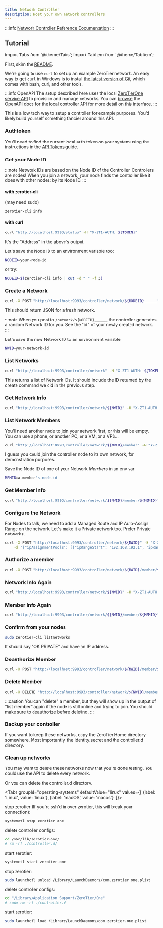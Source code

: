 ```yaml
---
title: Network Controller
description: Host your own network controllers
---
```


:::info
[Network Controller Reference Documentation](/what-is-a-controller.md)
:::

## Tutorial

import Tabs from '@theme/Tabs';
import TabItem from '@theme/TabItem';

First, skim the [README](https://github.com/zerotier/ZeroTierOne/tree/master/controller).

We're going to use `curl` to set up an example ZeroTier network. An easy way to get `curl` in Windows is to install [the latest version of Git](https://git-scm.com/downloads), which comes with bash, curl, and other tools.

:::info OpenAPI
The setup described here uses the local [ZeroTierOne service API](/api/service) to provision and manage networks. You can [browse](/api/service/v1/#tag/Controller) the OpenAPI docs for the local controller API for more detail on this interface.
:::

This is a low tech way to setup a controller for example purposes. You'd likely build yourself something fancier around this API.

### Authtoken

You'll need to find the current local auth token on your system using the instructions in the [API Tokens](/api/tokens#zerotierone-service-token) guide.

### Get your Node ID

:::note
Network IDs are based on the Node ID of the Controller. Controllers are nodes! When you join a network, your node finds the controller like it does with other nodes: by its Node ID.
:::

#### with zerotier-cli

(may need sudo)

```sh
zerotier-cli info
```

#### with curl

```sh
curl "http://localhost:9993/status" -H "X-ZT1-AUTH: ${TOKEN}"
```

It's the "Address" in the above's output.

Let's save the Node ID to an environment variable too:

```sh
NODEID=your-node-id
```

or try:

```sh
NODEID=$(zerotier-cli info | cut -d " " -f 3)
```

### Create a Network

```sh
curl -X POST "http://localhost:9993/controller/network/${NODEID}______" -H "X-ZT1-AUTH: ${TOKEN}" -d {}
```

This should return JSON for a fresh network.

:::note
When you post to `/network/${NODEID}______` the controller generates a random Network ID for you.
See the "id" of your newly created network.
:::

Let's save the new Network ID to an environment variable

```sh
NWID=your-network-id
```

### List Networks

```sh
curl "http://localhost:9993/controller/network" -H "X-ZT1-AUTH: ${TOKEN}"
```

This returns a list of Network IDs. It should include the ID returned by the create command we did in the previous step.

### Get Network Info

```sh
curl "http://localhost:9993/controller/network/${NWID}" -H "X-ZT1-AUTH: ${TOKEN}"
```

### List Network Members

You'll need another node to join your network first, or this will be empty.
You can use a phone, or another PC, or a VM, or a VPS...

```sh
curl "http://localhost:9993/controller/network/${NWID}/member" -H "X-ZT1-AUTH: ${TOKEN}"
```

I guess you could join the controller node to its own network, for demonstration purposes.

Save the Node ID of one of your Network _Members_ in an env var

```sh
MEMID=a-member's-node-id
```

### Get Member Info

```sh
curl "http://localhost:9993/controller/network/${NWID}/member/${MEMID}" -H "X-ZT1-AUTH: ${TOKEN}"
```

### Configure the Network

For Nodes to talk, we need to add a Managed Route and IP Auto-Assign Range on the network.
Let's make it a Private network too. Prefer Private networks.

```sh
curl -X POST "http://localhost:9993/controller/network/${NWID}" -H "X-ZT1-AUTH: ${TOKEN}" \
    -d '{"ipAssignmentPools": [{"ipRangeStart": "192.168.192.1", "ipRangeEnd": "192.168.192.254"}], "routes": [{"target": "192.168.192.0/24", "via": null}], "v4AssignMode": "zt", "private": true }'
```

### Authorize a member

```sh
curl -X POST "http://localhost:9993/controller/network/${NWID}/member/${MEMID}" -H "X-ZT1-AUTH: ${TOKEN}" -d '{"authorized": true}'
```

### Network Info Again

```sh
curl "http://localhost:9993/controller/network/${NWID}" -H "X-ZT1-AUTH: ${TOKEN}"
```

### Member Info Again

```sh
curl "http://localhost:9993/controller/network/${NWID}/member/${MEMID}" -H "X-ZT1-AUTH: ${TOKEN}"
```

### Confirm from your nodes

```sh
sudo zerotier-cli listnetworks
```

It should say "OK PRIVATE" and have an IP address.

### Deauthorize Member

```sh
curl -X POST "http://localhost:9993/controller/network/${NWID}/member/${MEMID}" -H "X-ZT1-AUTH: ${TOKEN}" -d '{"authorized": false}'
```

### Delete Member

```sh
curl -X DELETE "http://localhost:9993/controller/network/${NWID}/member/${MEMID}" -H "X-ZT1-AUTH: ${TOKEN}"
```

:::caution
You can "delete" a member, but they will show up in the output of "list member" again if the node is still online and trying to join. You should make sure to deauthorize before deleting.
:::

### Backup your controller

If you want to keep these networks, copy the ZeroTier Home directory somewhere.
Most importantly, the identity.secret and the controller.d directory.

### Clean up networks

You may want to delete these networks now that you're done testing.
You could use the API to delete every network.

Or you can delete the controller.d directory.

<Tabs
groupId="operating-systems"
defaultValue="linux"
values={[
{label: 'Linux', value: 'linux'},
{label: 'macOS', value: 'macos'},
]}>
<TabItem value="linux">

stop zerotier (If you're ssh'd in over zerotier, this will break your connection):

```sh
systemctl stop zerotier-one
```

delete controller configs:

```sh
cd /var/lib/zerotier-one/
# rm -rf ./controller.d/
```

start zerotier:

```sh
systemctl start zerotier-one
```

</TabItem>
<TabItem value="macos">

stop zerotier:

```sh
sudo launchctl unload /Library/LaunchDaemons/com.zerotier.one.plist
```

delete controller configs:

```sh
cd "/Library/Application Support/ZeroTier/One"
# sudo rm -rf ./controller.d
```

start zerotier:

```sh
sudo launchctl load /Library/LaunchDaemons/com.zerotier.one.plist
```

</TabItem>
</Tabs>
